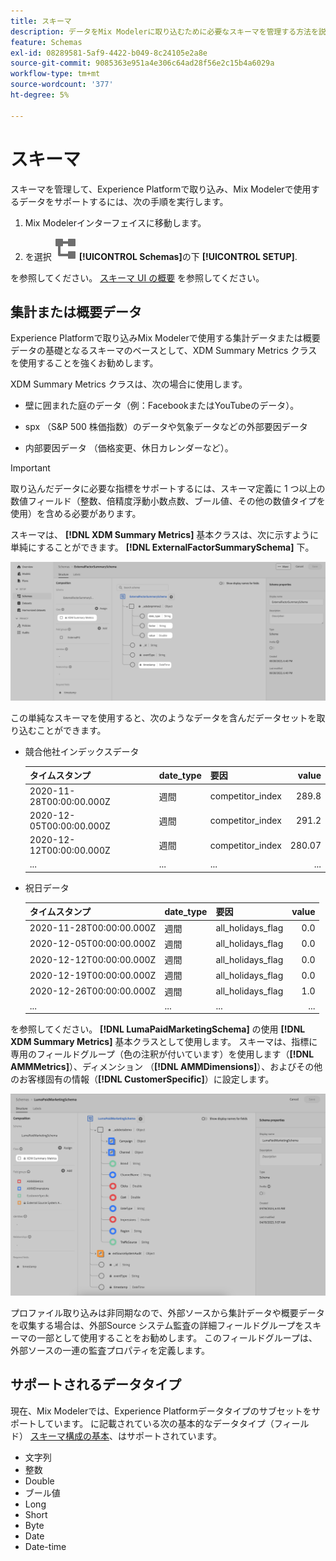 ```yaml
---
title: スキーマ
description: データをMix Modelerに取り込むために必要なスキーマを管理する方法を説明します。
feature: Schemas
exl-id: 08289581-5af9-4422-b049-8c24105e2a8e
source-git-commit: 9085363e951a4e306c64ad28f56e2c15b4a6029a
workflow-type: tm+mt
source-wordcount: '377'
ht-degree: 5%

---
```


# スキーマ

スキーマを管理して、Experience Platformで取り込み、Mix Modelerで使用するデータをサポートするには、次の手順を実行します。

1. Mix Modelerインターフェイスに移動します。

1. を選択 ![スキーマ](/help/assets//icons/Schemas.svg) **[!UICONTROL Schemas]**&#x200B;の下 **[!UICONTROL SETUP]**.

を参照してください。 [スキーマ UI の概要](https://experienceleague.adobe.com/docs/experience-platform/xdm/ui/overview.htm?lang=ja) を参照してください。

## 集計または概要データ

Experience Platformで取り込みMix Modelerで使用する集計データまたは概要データの基礎となるスキーマのベースとして、XDM Summary Metrics クラスを使用することを強くお勧めします。

XDM Summary Metrics クラスは、次の場合に使用します。

- 壁に囲まれた庭のデータ（例：FacebookまたはYouTubeのデータ）。

- spx （S&amp;P 500 株価指数）のデータや気象データなどの外部要因データ

- 内部要因データ （価格変更、休日カレンダーなど）。

>[!IMPORTANT]
>
>取り込んだデータに必要な指標をサポートするには、スキーマ定義に 1 つ以上の数値フィールド（整数、倍精度浮動小数点数、ブール値、その他の数値タイプを使用）を含める必要があります。

スキーマは、 **[!DNL XDM Summary Metrics]** 基本クラスは、次に示すように単純にすることができます。 **[!DNL ExternalFactorSummarySchema]** 下。

![外部要因スキーマ](/help/assets//external-factors-schema.png)

この単純なスキーマを使用すると、次のようなデータを含んだデータセットを取り込むことができます。

- 競合他社インデックスデータ

  | タイムスタンプ | date_type | 要因 | value |
  |---|---|---|--:|
  | 2020-11-28T00:00:00.000Z | 週間 | competitor_index | 289.8 |
  | 2020-12-05T00:00:00.000Z | 週間 | competitor_index | 291.2 |
  | 2020-12-12T00:00:00.000Z | 週間 | competitor_index | 280.07 |
  | ... | ... | ... | ... |

- 祝日データ

  | タイムスタンプ | date_type | 要因 | value |
  |---|---|---|--:|
  | 2020-11-28T00:00:00.000Z | 週間 | all_holidays_flag | 0.0 |
  | 2020-12-05T00:00:00.000Z | 週間 | all_holidays_flag | 0.0 |
  | 2020-12-12T00:00:00.000Z | 週間 | all_holidays_flag | 0.0 |
  | 2020-12-19T00:00:00.000Z | 週間 | all_holidays_flag | 0.0 |
  | 2020-12-26T00:00:00.000Z | 週間 | all_holidays_flag | 1.0 |
  | ... | ... | ... | ... |


を参照してください。 **[!DNL LumaPaidMarketingSchema]** の使用 **[!DNL XDM Summary Metrics]** 基本クラスとして使用します。 スキーマは、指標に専用のフィールドグループ（色の注釈が付いています）を使用します（**[!DNL AMMMetrics]**）、ディメンション （**[!DNL AMMDimensions]**）、およびその他のお客様固有の情報（**[!DNL CustomerSpecific]**）に設定します。

![概要スキーマ](/help/assets//summary-schema.png)

プロファイル取り込みは非同期なので、外部ソースから集計データや概要データを収集する場合は、外部Source システム監査の詳細フィールドグループをスキーマの一部として使用することをお勧めします。 このフィールドグループは、外部ソースの一連の監査プロパティを定義します。


## サポートされるデータタイプ

現在、Mix Modelerでは、Experience Platformデータタイプのサブセットをサポートしています。 に記載されている次の基本的なデータタイプ（フィールド） [スキーマ構成の基本](https://experienceleague.adobe.com/docs/experience-platform/xdm/schema/composition.html?lang=en#data-type)、はサポートされています。

- 文字列
- 整数
- Double
- ブール値
- Long
- Short
- Byte
- Date
- Date-time
